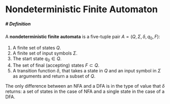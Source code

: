 # Nondeterministic Finite Automaton

##### # Definition

A **nondeterministic finite automata** is a five-tuple pair $A = (Q, \Sigma, \delta, q_0, F)$:

1. A finite set of states $Q$.
2. A finite set of input symbols $\Sigma$.
3. The start state $q_0 \in Q$.
4. The set of final (accepting) states $F\subset Q$.
5. A transition function $\delta$, that takes a state in $Q$ and an input symbol in $\Sigma$ as arguments and return a subset of $Q$.

The only difference between an NFA and a DFA is in the type of value that $\delta$ returns: a set of states in the case of NFA and a single state in the case of a DFA.

